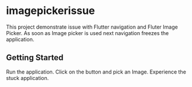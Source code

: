 # imagepickerissue

This project demonstrate issue with Flutter navigation and Fluter Image Picker.
As soon as Image picker is used next navigation freezes the application.


## Getting Started

Run the application. Click on the button and pick an Image. Experience the stuck application.
